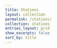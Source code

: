```yaml
---
title: Stations
layout: collection
permalink: /stations/
collection: stations
entries_layout: grid
show_excerpts: false
sort_by: title
---
```

